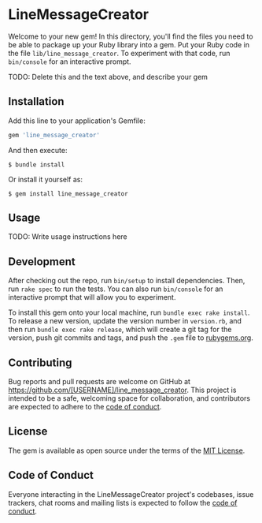 # LineMessageCreator

Welcome to your new gem! In this directory, you'll find the files you need to be able to package up your Ruby library into a gem. Put your Ruby code in the file `lib/line_message_creator`. To experiment with that code, run `bin/console` for an interactive prompt.

TODO: Delete this and the text above, and describe your gem

## Installation

Add this line to your application's Gemfile:

```ruby
gem 'line_message_creator'
```

And then execute:

    $ bundle install

Or install it yourself as:

    $ gem install line_message_creator

## Usage

TODO: Write usage instructions here

## Development

After checking out the repo, run `bin/setup` to install dependencies. Then, run `rake spec` to run the tests. You can also run `bin/console` for an interactive prompt that will allow you to experiment.

To install this gem onto your local machine, run `bundle exec rake install`. To release a new version, update the version number in `version.rb`, and then run `bundle exec rake release`, which will create a git tag for the version, push git commits and tags, and push the `.gem` file to [rubygems.org](https://rubygems.org).

## Contributing

Bug reports and pull requests are welcome on GitHub at https://github.com/[USERNAME]/line_message_creator. This project is intended to be a safe, welcoming space for collaboration, and contributors are expected to adhere to the [code of conduct](https://github.com/[USERNAME]/line_message_creator/blob/master/CODE_OF_CONDUCT.md).


## License

The gem is available as open source under the terms of the [MIT License](https://opensource.org/licenses/MIT).

## Code of Conduct

Everyone interacting in the LineMessageCreator project's codebases, issue trackers, chat rooms and mailing lists is expected to follow the [code of conduct](https://github.com/[USERNAME]/line_message_creator/blob/master/CODE_OF_CONDUCT.md).
